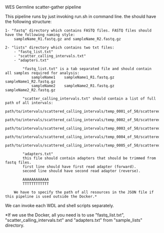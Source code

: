 WES Germline scatter-gather pipeline

This pipeline runs by just invoking run.sh <projectDirectory> in command line.
the <projectDir> should have the following structure:
    
    1- "fastq" directory which contains FASTQ files. FASTQ files should have the following naming style:
        sampleName_R1.fastq.gz and sampleName_R2.fastq.gz
    
    2- "lists" directory which contains two txt files:
        - "fastq_list.txt"
        - "scatter_calling_intervals.txt"
        - "adapters.txt"

            "fastq_list.txt" is a tab separated file and should contain all samples required for analysis:
                sampleName1    sampleName1_R1.fastq.gz    sampleName1_R2.fastq.gz
                sampleName2    sampleName2_R1.fastq.gz    sampleName2_R2.fastq.gz

            "scatter_calling_intervals.txt" should contain a list of full path of all intervals:
            path/to/intervals/scattered_calling_intervals/temp_0001_of_50/scattered.interval_list
            path/to/intervals/scattered_calling_intervals/temp_0002_of_50/scattered.interval_list
            path/to/intervals/scattered_calling_intervals/temp_0003_of_50/scattered.interval_list
            path/to/intervals/scattered_calling_intervals/temp_0004_of_50/scattered.interval_list
            path/to/intervals/scattered_calling_intervals/temp_0005_of_50/scattered.interval_list

            "adapters.txt"
            this file should contain adapters that should be trimmed from fastq files.
            first line should have first read adapter (forward).
            second line should have second read adapter (reverse).

            AAAAAAAAAAAA
            TTTTTTTTTTTT

        We have to specify the path of all resources in the JSON file if this pipeline is used outside the Docker.*

We can invoke each WDL and shell scripts separately.

*If we use the Docker, all you need is to use "fastq_list.txt", "scatter_calling_intervals.txt" and "adapters.txt" 
from "sample_lists" directory.

